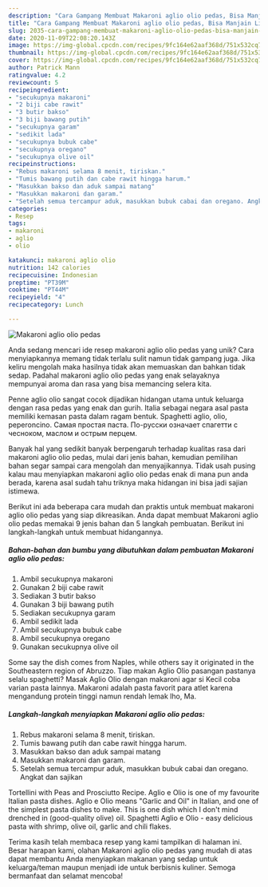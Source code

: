 ```yaml
---
description: "Cara Gampang Membuat Makaroni aglio olio pedas, Bisa Manjain Lidah"
title: "Cara Gampang Membuat Makaroni aglio olio pedas, Bisa Manjain Lidah"
slug: 2035-cara-gampang-membuat-makaroni-aglio-olio-pedas-bisa-manjain-lidah
date: 2020-11-09T22:08:20.143Z
image: https://img-global.cpcdn.com/recipes/9fc164e62aaf368d/751x532cq70/makaroni-aglio-olio-pedas-foto-resep-utama.jpg
thumbnail: https://img-global.cpcdn.com/recipes/9fc164e62aaf368d/751x532cq70/makaroni-aglio-olio-pedas-foto-resep-utama.jpg
cover: https://img-global.cpcdn.com/recipes/9fc164e62aaf368d/751x532cq70/makaroni-aglio-olio-pedas-foto-resep-utama.jpg
author: Patrick Mann
ratingvalue: 4.2
reviewcount: 5
recipeingredient:
- "secukupnya makaroni"
- "2 biji cabe rawit"
- "3 butir bakso"
- "3 biji bawang putih"
- "secukupnya garam"
- "sedikit lada"
- "secukupnya bubuk cabe"
- "secukupnya oregano"
- "secukupnya olive oil"
recipeinstructions:
- "Rebus makaroni selama 8 menit, tiriskan."
- "Tumis bawang putih dan cabe rawit hingga harum."
- "Masukkan bakso dan aduk sampai matang"
- "Masukkan makaroni dan garam."
- "Setelah semua tercampur aduk, masukkan bubuk cabai dan oregano. Angkat dan sajikan"
categories:
- Resep
tags:
- makaroni
- aglio
- olio

katakunci: makaroni aglio olio 
nutrition: 142 calories
recipecuisine: Indonesian
preptime: "PT39M"
cooktime: "PT44M"
recipeyield: "4"
recipecategory: Lunch

---
```



![Makaroni aglio olio pedas](https://img-global.cpcdn.com/recipes/9fc164e62aaf368d/751x532cq70/makaroni-aglio-olio-pedas-foto-resep-utama.jpg)

Anda sedang mencari ide resep makaroni aglio olio pedas yang unik? Cara menyiapkannya memang tidak terlalu sulit namun tidak gampang juga. Jika keliru mengolah maka hasilnya tidak akan memuaskan dan bahkan tidak sedap. Padahal makaroni aglio olio pedas yang enak selayaknya mempunyai aroma dan rasa yang bisa memancing selera kita.

Penne aglio olio sangat cocok dijadikan hidangan utama untuk keluarga dengan rasa pedas yang enak dan gurih. Italia sebagai negara asal pasta memiliki kemasan pasta dalam ragam bentuk. Spaghetti aglio, olio, peperoncino. Самая простая паста. По-русски означает спагетти с чесноком, маслом и острым перцем.

Banyak hal yang sedikit banyak berpengaruh terhadap kualitas rasa dari makaroni aglio olio pedas, mulai dari jenis bahan, kemudian pemilihan bahan segar sampai cara mengolah dan menyajikannya. Tidak usah pusing kalau mau menyiapkan makaroni aglio olio pedas enak di mana pun anda berada, karena asal sudah tahu triknya maka hidangan ini bisa jadi sajian istimewa.


Berikut ini ada beberapa cara mudah dan praktis untuk membuat makaroni aglio olio pedas yang siap dikreasikan. Anda dapat membuat Makaroni aglio olio pedas memakai 9 jenis bahan dan 5 langkah pembuatan. Berikut ini langkah-langkah untuk membuat hidangannya.

<!--inarticleads1-->

##### Bahan-bahan dan bumbu yang dibutuhkan dalam pembuatan Makaroni aglio olio pedas:

1. Ambil secukupnya makaroni
1. Gunakan 2 biji cabe rawit
1. Sediakan 3 butir bakso
1. Gunakan 3 biji bawang putih
1. Sediakan secukupnya garam
1. Ambil sedikit lada
1. Ambil secukupnya bubuk cabe
1. Ambil secukupnya oregano
1. Gunakan secukupnya olive oil


Some say the dish comes from Naples, while others say it originated in the Southeastern region of Abruzzo. Tiap makan Aglio Olio pasangan pastanya selalu spaghetti? Masak Aglio Olio dengan makaroni agar si Kecil coba varian pasta lainnya. Makaroni adalah pasta favorit para atlet karena mengandung protein tinggi namun rendah lemak lho, Ma. 

<!--inarticleads2-->

##### Langkah-langkah menyiapkan Makaroni aglio olio pedas:

1. Rebus makaroni selama 8 menit, tiriskan.
1. Tumis bawang putih dan cabe rawit hingga harum.
1. Masukkan bakso dan aduk sampai matang
1. Masukkan makaroni dan garam.
1. Setelah semua tercampur aduk, masukkan bubuk cabai dan oregano. Angkat dan sajikan


Tortellini with Peas and Prosciutto Recipe. Aglio e Olio is one of my favourite Italian pasta dishes. Aglio e Olio means &#34;Garlic and Oil&#34; in Italian, and one of the simplest pasta dishes to make. This is one dish which I don&#39;t mind drenched in (good-quality olive) oil. Spaghetti Aglio e Olio - easy delicious pasta with shrimp, olive oil, garlic and chili flakes. 

Terima kasih telah membaca resep yang kami tampilkan di halaman ini. Besar harapan kami, olahan Makaroni aglio olio pedas yang mudah di atas dapat membantu Anda menyiapkan makanan yang sedap untuk keluarga/teman maupun menjadi ide untuk berbisnis kuliner. Semoga bermanfaat dan selamat mencoba!
